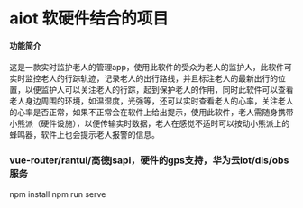 # aiot 软硬件结合的项目

#### 功能简介 ####
这是一款实时监护老人的管理app，使用此软件的受众为老人的监护人，此软件可实时监控老人的行踪轨迹，记录老人的出行路线，并且标注老人的最新出行的位置，以便监护人可以关注老人的行踪，起到保护老人的作用，同时此软件可以查看老人身边周围的环境，如温湿度，光强等，还可以实时查看老人的心率，关注老人的心率是否正常，如果不正常会在软件上给出提示，使用此软件，老人需随身携带小熊派（硬件设施），以便传输实时数据，老人在感觉不适时可以按动小熊派上的蜂鸣器，软件上也会提示老人报警的信息。

### vue-router/rantui/高德jsapi，硬件的gps支持，华为云iot/dis/obs服务 ###
npm install
npm run serve

